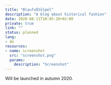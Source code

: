 ```yaml
---
title: "Blaufußtölpel"
description: "A blog about historical fashion"
date: 2020-08-11T10:05:20+02:00
private: true
link: ""
status: planned
lang:
- de
resources:
- name: screenshot
  src: "screenshot.png"
  params:
    description: "Screenshot"
---
```

Will be launched in autumn 2020.
